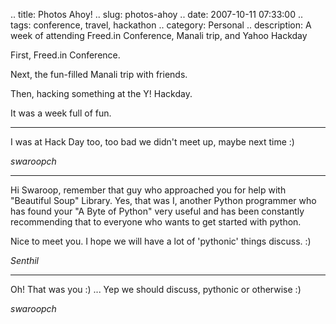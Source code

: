 .. title: Photos Ahoy!
.. slug: photos-ahoy
.. date: 2007-10-11 07:33:00
.. tags: conference, travel, hackathon
.. category: Personal
.. description: A week of attending Freed.in Conference, Manali trip, and Yahoo Hackday

First, Freed.in Conference.

Next, the fun-filled Manali trip with friends.

Then, hacking something at the Y! Hackday.

It was a week full of fun.


----


I was at Hack Day too, too bad we didn't meet up, maybe next time :)

_swaroopch_

----


Hi Swaroop, remember that guy who approached you for help with "Beautiful Soup" Library. Yes, that was I, another Python programmer who has found your "A Byte of Python" very useful and has been constantly recommending that to everyone who wants to get started with python.



Nice to meet you. I hope we will have a lot of 'pythonic' things discuss. :)

_Senthil_

----


Oh! That was you :) ... Yep we should discuss, pythonic or otherwise :)

_swaroopch_